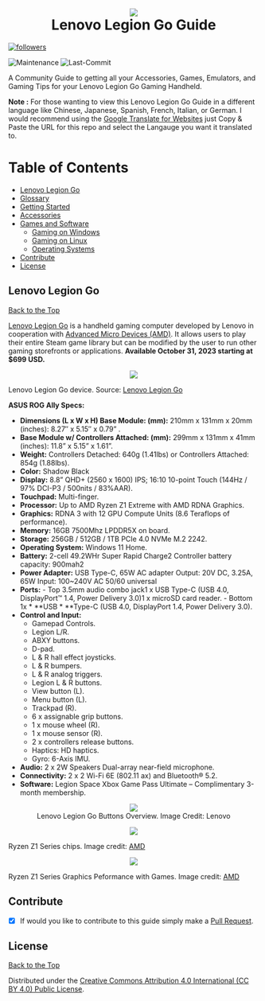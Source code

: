 <h1 align="center">
  <img src="https://github.com/mikeroyal/Lenovo-Legion-Go-Guide/assets/45159366/204952f8-e90c-447e-835c-5351d020d131">
    <br />
      Lenovo Legion Go Guide
</h1>	

<a href="https://github.com/mikeroyal?tab=followers">
         <img alt="followers" title="Follow for Updates" src="https://custom-icon-badges.demolab.com/github/followers/mikeroyal?color=236ad3&labelColor=1155ba&style=for-the-badge&logo=person-add&label=Follow&logoColor=white"/></a> 

![Maintenance](https://img.shields.io/maintenance/yes/2023?style=for-the-badge)
![Last-Commit](https://img.shields.io/github/last-commit/mikeroyal/lenovo-legion-go-guide?style=for-the-badge)


A Community Guide to getting all your Accessories, Games, Emulators, and Gaming Tips for your Lenovo Legion Go Gaming Handheld. 

**Note :** For those wanting to view this Lenovo Legion Go Guide in a different language like Chinese, Japanese, Spanish, French, Italian, or German. I would recommend using the [Google Translate for Websites](https://translate.google.com/) just Copy & Paste the URL for this repo and select the Langauge you want it translated to.

# Table of Contents

- [Lenovo Legion Go](#lenovo-legion-go)
- [Glossary](./Glossary.md)
- [Getting Started](./Getting%20Started.md)
- [Accessories](./Accessories.md)
- [Games and Software](./Games%20and%20Software/README.md)
  - [Gaming on Windows](./Games%20and%20Software/Windows%20Gaming.md)
  - [Gaming on Linux](./Games%20and%20Software/Linux%20Gaming.md)
  - [Operating Systems](./Games%20and%20Software/Operating%20Systems.md)
- [Contribute](#contribute)
- [License](#license)

## Lenovo Legion Go

[Back to the Top](#table-of-contents)

[Lenovo Legion Go](https://www.lenovo.com/legiongo/) is a handheld gaming computer developed by Lenovo in cooperation with [Advanced Micro Devices (AMD)](https://www.amd.com/). It allows users to play their entire Steam game library but can be modified by the user to run other gaming storefronts or applications. **Available October 31, 2023 starting at $699 USD.**

<p align="center">
  <img src="https://github.com/mikeroyal/Lenovo-Legion-Go-Guide/assets/45159366/ed611de4-9cd0-4db1-aae8-3c18fcd75589">
    <br />
</p>

Lenovo Legion Go device. Source: [Lenovo Legion Go](https://www.lenovo.com/legiongo/)

**ASUS ROG Ally Specs:**

* **Dimensions (L x W x H) Base Module: (mm):** 210mm x 131mm x 20mm (inches): 8.27″ x 5.15″ x 0.79”  . 
* **Base Module w/ Controllers Attached: (mm):** 299mm x 131mm x 41mm (inches): 11.8” x 5.15” x 1.61”.
* **Weight:** Controllers Detached: 640g (1.41lbs) or  Controllers Attached: 854g (1.88lbs).
* **Color:** Shadow Black
* **Display:** 8.8” QHD+ (2560 x 1600) IPS; 16:10 10-point Touch (144Hz / 97% DCI-P3 / 500nits / 83%AAR).
* **Touchpad:** Multi-finger.
* **Processor:** Up to AMD Ryzen Z1 Extreme with AMD RDNA Graphics.
* **Graphics:** RDNA 3 with 12 GPU Compute Units (8.6 Teraflops of performance).
* **Memory:** 16GB 7500Mhz LPDDR5X on board.
* **Storage:** 256GB / 512GB / 1TB PCIe 4.0 NVMe M.2 2242.
* **Operating System:** Windows 11 Home.
* **Battery:** 2-cell 49.2WHr Super Rapid Charge2 Controller battery capacity: 900mah2
* **Power Adapter:** USB Type-C, 65W AC adapter Output: 20V DC, 3.25A, 65W Input: 100~240V AC 50/60 universal
* **Ports:** 
      - Top 3.5mm audio combo jack1 x USB Type-C (USB 4.0, DisplayPort™ 1.4, Power Delivery 3.0)1 x microSD card reader.
      - Bottom 1x * **USB * **Type-C (USB 4.0, DisplayPort 1.4, Power Delivery 3.0).
* **Control and Input:**     
    - Gamepad Controls.
    -  Legion L/R.
    - ABXY buttons.
    - D-pad.
    - L & R hall effect joysticks.
    - L & R bumpers.
    - L & R analog triggers.
    - Legion L & R buttons.
    - View button (L).
    - Menu button (L).
    - Trackpad (R).
    - 6 x assignable grip buttons.
    - 1 x mouse wheel (R).
    - 1 x mouse sensor (R).
    - 2 x controllers release buttons.
    - Haptics: HD haptics.
    - Gyro: 6-Axis IMU.
* **Audio:** 2 x 2W Speakers Dual-array near-field microphone.
* **Connectivity:** 2 x 2 Wi-Fi 6E (802.11 ax) and  Bluetooth® 5.2.
* **Software:**	Legion Space Xbox Game Pass Ultimate – Complimentary 3-month membership.

<p align="center">
  <img src="https://github.com/mikeroyal/Lenovo-Legion-Go-Guide/assets/45159366/ec40744e-bdcf-4879-8902-ad23dd4d41e6">
    <br />
  Lenovo Legion Go Buttons Overview. Image Credit: Lenovo
</p>


<p align="center">
  <img src="https://github.com/mikeroyal/Asus-ROG-Ally-Guide/assets/45159366/d909cde1-130f-41be-a1c8-7b69488b9744">
    <br />
</p>

Ryzen Z1 Series chips. Image credit: [AMD](https://www.amd.com/en/processors/ryzen-z1)

<p align="center">
  <img src="https://github.com/mikeroyal/Asus-ROG-Ally-Guide/assets/45159366/5915aa41-bec7-41cb-a83f-f6a594fd7bcf">
    <br />
</p>

Ryzen Z1 Series Graphics Peformance with Games. Image credit: [AMD](https://www.amd.com/en/processors/ryzen-z1)


## Contribute

- [x] If would you like to contribute to this guide simply make a [Pull Request](https://github.com/mikeroyal//pulls).

## License

[Back to the Top](https://github.com/mikeroyal/#table-of-contents)

Distributed under the [Creative Commons Attribution 4.0 International (CC BY 4.0) Public License](https://creativecommons.org/licenses/by/4.0/).
